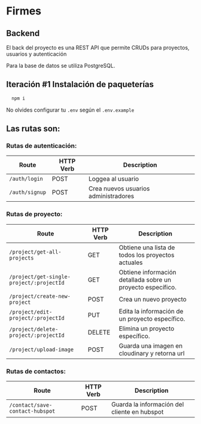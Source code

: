 # Firmes

## Backend

El back del proyecto es una REST API que permite CRUDs para proyectos, usuarios y autenticación

Para la base de datos se utiliza PostgreSQL.

## Iteración #1 Instalación de paqueterías

```bash
  npm i
```

No olvides configurar tu `.env` según el `.env.example`

## Las rutas son:

### Rutas de autenticación:


|   Route   | HTTP Verb |   Description   |
|-----------|-----------|-----------------|
| `/auth/login` |    POST    | Loggea al usuario|
| `/auth/signup` |    POST    | Crea nuevos usuarios administradores|

### Rutas de proyecto:

|   Route   | HTTP Verb |   Description   |
|-----------|-----------|-----------------|
| `/project/get-all-projects` |    GET    | Obtiene una lista de todos los proyectos actuales 
| `/project/get-single-project/:projectId` |    GET    | Obtiene información detallada sobre un proyecto específico.
| `/project/create-new-project` |    POST    | Crea un nuevo proyecto  
| `/project/edit-project/:projectId` | PUT | Edita la información de un proyecto específico. 
| `/project/delete-project/:projectId` | DELETE | Elimina un proyecto específico.
| `/project/upload-image` | POST | Guarda una imagen en cloudinary y retorna url

### Rutas de contactos:

|   Route   | HTTP Verb |   Description   |
|-----------|-----------|-----------------|
| `/contact/save-contact-hubspot` |    POST    | Guarda la información del cliente en hubspot|